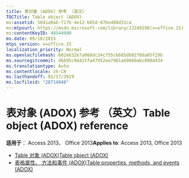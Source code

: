 ```yaml
---
title: 表对象 (ADOX) 参考 （英文）
TOCTitle: Table object (ADOX)
ms:assetid: 5841a0ab-717b-4e12-b85d-87be480d31ca
ms:mtpsurl: https://msdn.microsoft.com/library/JJ249298(v=office.15)
ms:contentKeyID: 48544990
ms.date: 09/18/2015
mtps_version: v=office.15
localization_priority: Normal
ms.openlocfilehash: 602e632e7a068dc34c755cb685db02f0da05f29b
ms.sourcegitcommit: d6695c94415fa47952ee7961a69660abc0904434
ms.translationtype: Auto
ms.contentlocale: zh-CN
ms.lasthandoff: 01/17/2019
ms.locfileid: "28714848"
---
```

# <a name="table-object-adox-reference"></a><span data-ttu-id="d8063-102">表对象 (ADOX) 参考 （英文）</span><span class="sxs-lookup"><span data-stu-id="d8063-102">Table object (ADOX) reference</span></span>

<span data-ttu-id="d8063-103">**适用于**： Access 2013、 Office 2013</span><span class="sxs-lookup"><span data-stu-id="d8063-103">**Applies to**: Access 2013, Office 2013</span></span>

- [<span data-ttu-id="d8063-104">Table 对象 (ADOX)</span><span class="sxs-lookup"><span data-stu-id="d8063-104">Table object (ADOX)</span></span>](table-object-adox.md)
- [<span data-ttu-id="d8063-105">表格属性、 方法和事件 (ADOX)</span><span class="sxs-lookup"><span data-stu-id="d8063-105">Table properties, methods, and events (ADOX)</span></span>](table-properties-methods-and-events-adox.md)

